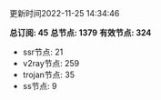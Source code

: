 更新时间2022-11-25 14:34:46

**总订阅: 45**
**总节点: 1379**
**有效节点: 324**
- ssr节点: 21
- v2ray节点: 259
- trojan节点: 35
- ss节点: 9
